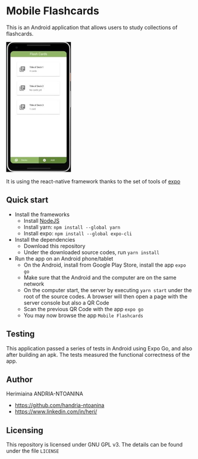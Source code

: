 # Mobile Flashcards
This is an Android application that allows users to study collections of flashcards.

![enter image description here](https://github.com/handria-ntoanina/MobileFlashCards/blob/main/assets/main-screen.jpg?raw=true)

It is using the react-native framework thanks to the set of tools of [expo](https://docs.expo.io/)
## Quick start
 - Install the frameworks
	* Install [NodeJS](https://nodejs.org/en/download/)
	* Install yarn: `npm install --global yarn`
	* Install expo: `npm install --global expo-cli`
 - Install the dependencies
	* Download this repository
	* Under the downloaded source codes, run `yarn install`
 - Run the app on an Android phone/tablet
	* On the Android, install from Google Play Store, install the app `expo go`
	* Make sure that the Android and the computer are on the same network
	* On the computer start, the server by executing `yarn start` under the root of the source codes. A browser will then open a page with the server console but also a QR Code
	* Scan the previous QR Code with the app `expo go`
	* You may now browse the app `Mobile Flashcards`

## Testing
This application passed a series of tests in Android using Expo Go, and also after building an apk. The tests measured the functional correctness of the app.
## Author
Herimiaina ANDRIA-NTOANINA
 - https://github.com/handria-ntoanina
 - https://www.linkedin.com/in/heri/
## Licensing
This repository is licensed under GNU GPL v3. The details can be found under the file `LICENSE`